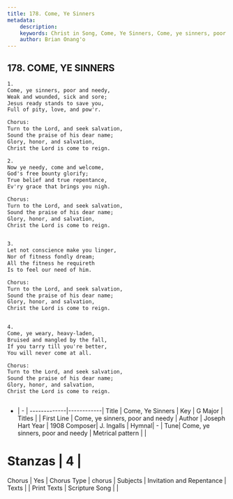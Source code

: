 ```yaml
---
title: 178. Come, Ye Sinners
metadata:
    description: 
    keywords: Christ in Song, Come, Ye Sinners, Come, ye sinners, poor and needy, 
    author: Brian Onang'o
---
```



## 178. COME, YE SINNERS

```txt
1.
Come, ye sinners, poor and needy,
Weak and wounded, sick and sore;
Jesus ready stands to save you,
Full of pity, love, and pow'r.

Chorus:
Turn to the Lord, and seek salvation,
Sound the praise of his dear name;
Glory, honor, and salvation,
Christ the Lord is come to reign.

2.
Now ye needy, come and welcome,
God's free bounty glorify;
True belief and true repentance,
Ev'ry grace that brings you nigh. 

Chorus:
Turn to the Lord, and seek salvation,
Sound the praise of his dear name;
Glory, honor, and salvation,
Christ the Lord is come to reign.


3.
Let not conscience make you linger,
Nor of fitness fondly dream;
All the fitness he requireth
Is to feel our need of him. 

Chorus:
Turn to the Lord, and seek salvation,
Sound the praise of his dear name;
Glory, honor, and salvation,
Christ the Lord is come to reign.


4.
Come, ye weary, heavy-laden,
Bruised and mangled by the fall,
If you tarry till you're better,
You will never come at all. 

Chorus:
Turn to the Lord, and seek salvation,
Sound the praise of his dear name;
Glory, honor, and salvation,
Christ the Lord is come to reign.



```

- |   -  |
-------------|------------|
Title | Come, Ye Sinners |
Key | G Major |
Titles |  |
First Line | Come, ye sinners, poor and needy |
Author | Joseph Hart
Year | 1908
Composer| J. Ingalls |
Hymnal|  - |
Tune| Come, ye sinners, poor and needy |
Metrical pattern | |
# Stanzas | 4 |
Chorus | Yes |
Chorus Type | chorus |
Subjects | Invitation and Repentance |
Texts |  |
Print Texts | 
Scripture Song |  |
  

